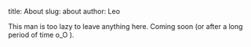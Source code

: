 title: About
slug: about
author: Leo

This man is too lazy to leave anything here. Coming soon (or after a long period of time o_O ).
  
  
  
  
  
  
  
  
  
  
  
  